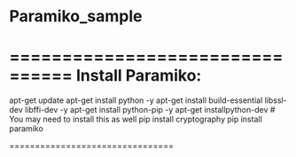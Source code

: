 # Paramiko_sample
================================
Install Paramiko:
================================
apt-get update
apt-get install python -y
apt-get install build-essential libssl-dev libffi-dev -y
apt-get install python-pip -y
apt-get installpython-dev # You may need to install this as well
pip install cryptography
pip install paramiko


================================
